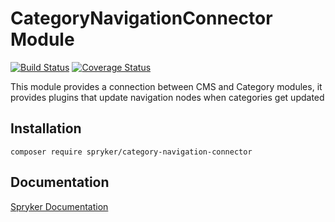 # CategoryNavigationConnector Module
[![Build Status](https://travis-ci.org/spryker/CategoryNavigationConnector.svg)](https://travis-ci.org/spryker/CategoryNavigationConnector)
[![Coverage Status](https://coveralls.io/repos/github/spryker/CategoryNavigationConnector/badge.svg)](https://coveralls.io/github/spryker/CategoryNavigationConnector)

This module provides a connection between CMS and Category modules, it provides plugins that update navigation nodes when categories get updated

## Installation

```
composer require spryker/category-navigation-connector
```

## Documentation

[Spryker Documentation](https://academy.spryker.com/developing_with_spryker/module_guide/modules.html)
